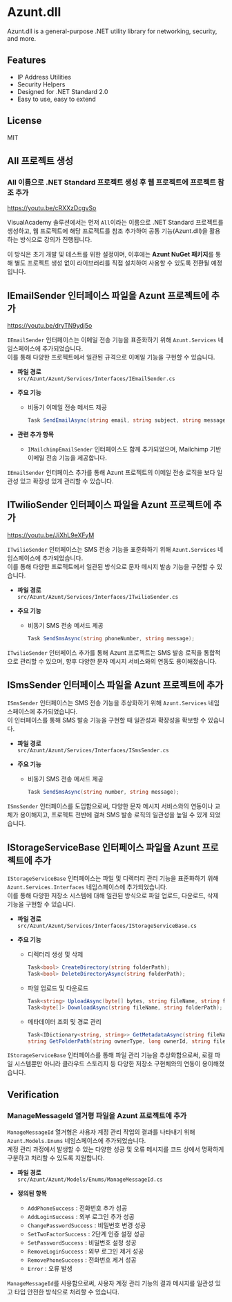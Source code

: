 # Azunt.dll

Azunt.dll is a general-purpose .NET utility library for networking, security, and more.

## Features

- IP Address Utilities
- Security Helpers
- Designed for .NET Standard 2.0
- Easy to use, easy to extend

## License

MIT

## All 프로젝트 생성

### All 이름으로 .NET Standard 프로젝트 생성 후 웹 프로젝트에 프로젝트 참조 추가

https://youtu.be/cRXXzDcgvSo

VisualAcademy 솔루션에서는 먼저 `All`이라는 이름으로 .NET Standard 프로젝트를 생성하고, 웹 프로젝트에 해당 프로젝트를 참조 추가하여 공통 기능(Azunt.dll)을 활용하는 방식으로 강의가 진행됩니다.

이 방식은 초기 개발 및 테스트를 위한 설정이며, 이후에는 **Azunt NuGet 패키지**를 통해 별도 프로젝트 생성 없이 라이브러리를 직접 설치하여 사용할 수 있도록 전환될 예정입니다.

## IEmailSender 인터페이스 파일을 Azunt 프로젝트에 추가

https://youtu.be/dryTN9ydj5o

`IEmailSender` 인터페이스는 이메일 전송 기능을 표준화하기 위해 `Azunt.Services` 네임스페이스에 추가되었습니다.  
이를 통해 다양한 프로젝트에서 일관된 규격으로 이메일 기능을 구현할 수 있습니다.

- **파일 경로**  
  `src/Azunt/Azunt/Services/Interfaces/IEmailSender.cs`

- **주요 기능**  
  - 비동기 이메일 전송 메서드 제공  
    ```csharp
    Task SendEmailAsync(string email, string subject, string message, bool isBodyHtml = true);
    ```

- **관련 추가 항목**  
  - `IMailchimpEmailSender` 인터페이스도 함께 추가되었으며, Mailchimp 기반 이메일 전송 기능을 제공합니다.

`IEmailSender` 인터페이스 추가를 통해 Azunt 프로젝트의 이메일 전송 로직을 보다 일관성 있고 확장성 있게 관리할 수 있습니다.

## ITwilioSender 인터페이스 파일을 Azunt 프로젝트에 추가

https://youtu.be/JiXhL9eXFyM

`ITwilioSender` 인터페이스는 SMS 전송 기능을 표준화하기 위해 `Azunt.Services` 네임스페이스에 추가되었습니다.  
이를 통해 다양한 프로젝트에서 일관된 방식으로 문자 메시지 발송 기능을 구현할 수 있습니다.

- **파일 경로**  
  `src/Azunt/Azunt/Services/Interfaces/ITwilioSender.cs`

- **주요 기능**  
  - 비동기 SMS 전송 메서드 제공  
    ```csharp
    Task SendSmsAsync(string phoneNumber, string message);
    ```

`ITwilioSender` 인터페이스 추가를 통해 Azunt 프로젝트는 SMS 발송 로직을 통합적으로 관리할 수 있으며, 향후 다양한 문자 메시지 서비스와의 연동도 용이해졌습니다.

## ISmsSender 인터페이스 파일을 Azunt 프로젝트에 추가

`ISmsSender` 인터페이스는 SMS 전송 기능을 추상화하기 위해 `Azunt.Services` 네임스페이스에 추가되었습니다.  
이 인터페이스를 통해 SMS 발송 기능을 구현할 때 일관성과 확장성을 확보할 수 있습니다.

- **파일 경로**  
  `src/Azunt/Azunt/Services/Interfaces/ISmsSender.cs`

- **주요 기능**  
  - 비동기 SMS 전송 메서드 제공  
    ```csharp
    Task SendSmsAsync(string number, string message);
    ```

`ISmsSender` 인터페이스를 도입함으로써, 다양한 문자 메시지 서비스와의 연동이나 교체가 용이해지고, 프로젝트 전반에 걸쳐 SMS 발송 로직의 일관성을 높일 수 있게 되었습니다.

## IStorageServiceBase 인터페이스 파일을 Azunt 프로젝트에 추가

`IStorageServiceBase` 인터페이스는 파일 및 디렉터리 관리 기능을 표준화하기 위해 `Azunt.Services.Interfaces` 네임스페이스에 추가되었습니다.  
이를 통해 다양한 저장소 시스템에 대해 일관된 방식으로 파일 업로드, 다운로드, 삭제 기능을 구현할 수 있습니다.

- **파일 경로**  
  `src/Azunt/Azunt/Services/Interfaces/IStorageServiceBase.cs`

- **주요 기능**  
  - 디렉터리 생성 및 삭제  
    ```csharp
    Task<bool> CreateDirectory(string folderPath);
    Task<bool> DeleteDirectoryAsync(string folderPath);
    ```
  - 파일 업로드 및 다운로드  
    ```csharp
    Task<string> UploadAsync(byte[] bytes, string fileName, string folderPath, bool overwrite);
    Task<byte[]> DownloadAsync(string fileName, string folderPath);
    ```
  - 메타데이터 조회 및 경로 관리  
    ```csharp
    Task<IDictionary<string, string>> GetMetadataAsync(string fileName, string folderPath);
    string GetFolderPath(string ownerType, long ownerId, string fileType);
    ```

`IStorageServiceBase` 인터페이스를 통해 파일 관리 기능을 추상화함으로써, 로컬 파일 시스템뿐만 아니라 클라우드 스토리지 등 다양한 저장소 구현체와의 연동이 용이해졌습니다.


## Verification

### ManageMessageId 열거형 파일을 Azunt 프로젝트에 추가

`ManageMessageId` 열거형은 사용자 계정 관리 작업의 결과를 나타내기 위해 `Azunt.Models.Enums` 네임스페이스에 추가되었습니다.  
계정 관리 과정에서 발생할 수 있는 다양한 성공 및 오류 메시지를 코드 상에서 명확하게 구분하고 처리할 수 있도록 지원합니다.

- **파일 경로**  
  `src/Azunt/Azunt/Models/Enums/ManageMessageId.cs`

- **정의된 항목**  
  - `AddPhoneSuccess` : 전화번호 추가 성공
  - `AddLoginSuccess` : 외부 로그인 추가 성공
  - `ChangePasswordSuccess` : 비밀번호 변경 성공
  - `SetTwoFactorSuccess` : 2단계 인증 설정 성공
  - `SetPasswordSuccess` : 비밀번호 설정 성공
  - `RemoveLoginSuccess` : 외부 로그인 제거 성공
  - `RemovePhoneSuccess` : 전화번호 제거 성공
  - `Error` : 오류 발생

`ManageMessageId`를 사용함으로써, 사용자 계정 관리 기능의 결과 메시지를 일관성 있고 타입 안전한 방식으로 처리할 수 있습니다.

